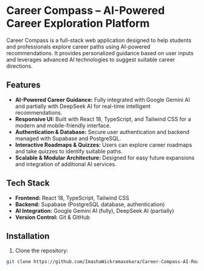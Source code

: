 ﻿# Career Compass – AI-Powered Career Exploration Platform

Career Compass is a full-stack web application designed to help students and professionals explore career paths using AI-powered recommendations. It provides personalized guidance based on user inputs and leverages advanced AI technologies to suggest suitable career directions.

## Features

- **AI-Powered Career Guidance:** Fully integrated with Google Gemini AI and partially with DeepSeek AI for real-time intelligent recommendations.  
- **Responsive UI:** Built with React 18, TypeScript, and Tailwind CSS for a modern and mobile-friendly interface.  
- **Authentication & Database:** Secure user authentication and backend managed with Supabase and PostgreSQL.  
- **Interactive Roadmaps & Quizzes:** Users can explore career roadmaps and take quizzes to identify suitable paths.  
- **Scalable & Modular Architecture:** Designed for easy future expansions and integration of additional AI services.

## Tech Stack

- **Frontend:** React 18, TypeScript, Tailwind CSS  
- **Backend:** Supabase (PostgreSQL database, authentication)  
- **AI Integration:** Google Gemini AI (fully), DeepSeek AI (partially)  
- **Version Control:** Git & GitHub

## Installation

1. Clone the repository:

```bash
git clone https://github.com/ImashaWickramasekara/Career-Compass-AI-Roadmap.git

